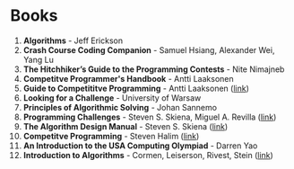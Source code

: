 # Books

1. **Algorithms** - Jeff Erickson
2. **Crash Course Coding Companion** - Samuel Hsiang, Alexander Wei, Yang Lu
3. **The Hitchhiker’s Guide to the Programming Contests** - Nite Nimajneb
4. **Competitve Programmer's Handbook** - Antti Laaksonen
5. **Guide to Competititve Programming** - Antti Laaksonen ([link](https://www.amazon.in/Guide-Competitive-Programming-Algorithms-Undergraduate/dp/3319725467))
6. **Looking for a Challenge** - University of Warsaw
7. **Principles of Algorithmic Solving** - Johan Sannemo
8. **Programming Challenges** - Steven S. Skiena, Miguel A. Revilla ([link](https://www.amazon.in/Programming-Challenges-Contest-Training-Computer/dp/0387001638))
9. **The Algorithm Design Manual** - Steven S. Skiena ([link](https://www.amazon.in/Algorithm-Design-Manual-Steven-Skiena/dp/1849967202))
10. **Competitve Programming** - Steven Halim ([link](https://cpbook.net/))
11. **An Introduction to the USA Computing Olympiad** - Darren Yao
12. **Introduction to Algorithms** - Cormen, Leiserson, Rivest, Stein ([link](https://www.amazon.com/Introduction-Algorithms-3rd-MIT-Press/dp/0262033844))
